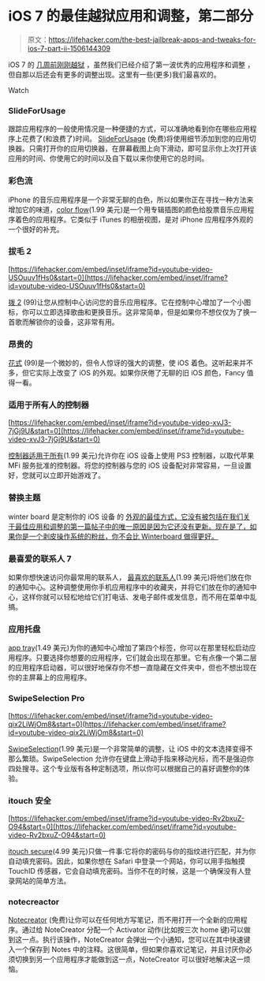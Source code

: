 # iOS 7 的最佳越狱应用和调整，第二部分

> 原文：<https://lifehacker.com/the-best-jailbreak-apps-and-tweaks-for-ios-7-part-ii-1506144309>

iOS 7 的 [几周前刚刚越狱](https://lifehacker.com/how-to-jailbreak-your-iphone-the-always-up-to-date-gui-5771943) ，虽然我们已经介绍了第一波优秀的应用程序和调整 ，但自那以后还会有更多的调整出现。这里有一些(更多)我们最喜欢的。

Watch

### SlideForUsage

跟踪应用程序的一般使用情况是一种便捷的方式，可以准确地看到你在哪些应用程序上花费了(和浪费了)时间。 [SlideForUsage](http://modmyi.com/cydia/package.php?id=64942) (免费)将使用细节添加到您的应用切换器。只需打开你的应用切换器，在屏幕截图上向下滑动，即可显示你上次打开该应用的时间、你使用它的时间以及自下载以来你使用它的总时间。

### 彩色流

iPhone 的音乐应用程序是一个非常无聊的白色，所以如果你正在寻找一种方法来增加它的味道，[color flow](http://moreinfo.thebigboss.org/moreinfo/depiction.php?file=colorflowDp)(1.99 美元)是一个用专辑插图的颜色给股票音乐应用程序着色的应用程序。它类似于 iTunes 的相册视图，是对 iPhone 应用程序外观的一个很好的补充。

### 拔毛 2

 [https://lifehacker.com/embed/inset/iframe?id=youtube-video-USOuuv1fHs0&start=0](https://lifehacker.com/embed/inset/iframe?id=youtube-video-USOuuv1fHs0&start=0) 

[拨 2](http://moreinfo.thebigboss.org/moreinfo/depiction.php?file=pluck2Dp) (99)让您从控制中心访问您的音乐应用程序。它在控制中心增加了一个小图标，你可以立即选择歌曲和更换音乐。这非常简单，但是如果你不想仅仅为了换一首歌而解锁你的设备，这非常有用。

### 昂贵的

[花式](http://modmyi.com/cydia/package.php?id=64994) (99)是一个微妙的，但令人惊讶的强大的调整，使 iOS 着色。这听起来并不多，但它实际上改变了 iOS 的外观。如果你厌倦了无聊的旧 iOS 颜色，Fancy 值得一看。

### 适用于所有人的控制器

 [https://lifehacker.com/embed/inset/iframe?id=youtube-video-xvJ3-7jGj9U&start=0](https://lifehacker.com/embed/inset/iframe?id=youtube-video-xvJ3-7jGj9U&start=0) 

[控制器适用于所有](https://lifehacker.com/controllers-for-all-pairs-your-ps3-controller-with-an-i-1505068280)(1.99 美元)允许你在 iOS 设备上使用 PS3 控制器，以取代苹果 MFi 服务批准的控制器。将您的控制器与您的 iOS 设备配对非常容易，一旦设置好，您就可以立即开始游戏了。

### 替换主题

winter board 是定制你的 iOS 设备 的 [外观的最佳方式，它没有被包括在我们关于最佳应用和调整的第一篇帖子中的唯一原因是因为它还没有更新。现在是了，如果你是一个剥皮操作系统的粉丝，你不会比 Winterboard 做得更好。](http://lifehacker.com/how-to-customize-your-iphones-home-screen-and-break-awa-5991283)

### 最喜爱的联系人 7

如果你想快速访问你最常用的联系人， [最喜欢的联系人](http://apt.thebigboss.org/onepackage.php?bundleid=de.2peaches.favoritecontacts7&db=)(1.99 美元)将他们放在你的通知中心。这种调整使用你手机应用程序中的收藏夹，并将它们放在你的通知中心，这样你就可以轻松地给它们打电话、发电子邮件或发信息，而不用在菜单中乱搞。

### 应用托盘

[app tray](http://moreinfo.thebigboss.org/moreinfo/depiction.php?file=apptrayDp)(1.49 美元)为你的通知中心增加了第四个标签，你可以在那里轻松启动应用程序。只要选择你想要的应用程序，它们就会出现在那里。它有点像一个第二层的应用程序启动器，可以很好地保存你不想一直隐藏在文件夹中，但也不想出现在你的主屏幕上的应用程序。

### SwipeSelection Pro

 [https://lifehacker.com/embed/inset/iframe?id=youtube-video-qix2LiWjOm8&start=0](https://lifehacker.com/embed/inset/iframe?id=youtube-video-qix2LiWjOm8&start=0) 

[SwipeSelection](http://moreinfo.thebigboss.org/moreinfo/depiction.php?file=swipeselectionproDp)(1.99 美元)是一个非常简单的调整，让 iOS 中的文本选择变得不那么繁琐。SwipeSelection 允许你在键盘上滑动手指来移动光标，而不是强迫你四处搜寻。这个专业版有各种定制选项，所以你可以根据自己的喜好调整你的体验。

### itouch 安全

 [https://lifehacker.com/embed/inset/iframe?id=youtube-video-Rv2bxuZ-O94&start=0](https://lifehacker.com/embed/inset/iframe?id=youtube-video-Rv2bxuZ-O94&start=0) 

[itouch secure](http://apt.thebigboss.org/mobileweb/onepackage.php?bundleid=com.spiritoflogic.itouchsecure&db=)(4.99 美元)只做一件事:它将你的密码与你的指纹进行匹配，并为你自动填充密码。因此，如果你想在 Safari 中登录一个网站，你可以用手指触摸 TouchID 传感器，它会自动填充密码。当你不在的时候，这是一个确保没有人登录网站的简单方法。

### notecreactor

[Notecreator](http://modmyi.com/cydia/package.php?id=64937) (免费)让你可以在任何地方写笔记，而不用打开一个全新的应用程序。通过给 NoteCreator 分配一个 Activator 动作(比如按三次 home 键)可以做到这一点。执行该操作，NoteCreator 会弹出一个小通知，您可以在其中快速键入一个保存到 Notes 中的注释。这很简单，但如果你喜欢记笔记，并且讨厌你必须切换到另一个应用程序才能做到这一点，NoteCreator 可以很好地解决这一烦恼。